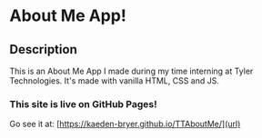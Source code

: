 # About Me App!

## Description

This is an About Me App I made during my time interning at Tyler Technologies. It's made with vanilla HTML, CSS and JS.

### This site is live on GitHub Pages!

Go see it at: [https://kaeden-bryer.github.io/TTAboutMe/](url)
